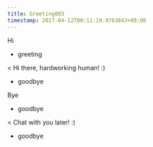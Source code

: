 ```yaml
---
title: Greeting003
timestamp: 2017-04-12T00:11:19.9763843+08:00
---
```


Hi
* greeting

< Hi there, hardworking human! :)
* goodbye

Bye
* goodbye

< Chat with you later! :)
* goodbye
